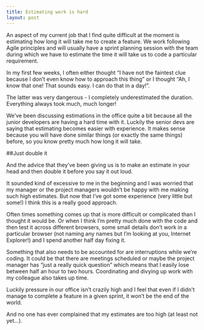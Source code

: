 ```yaml
---
title: Estimating work is hard
layout: post
---
```


An aspect of my current job that I find quite difficult at the moment is estimating how long it will take me to create a feature. We work following Agile principles and will usually have a sprint planning session with the team during which we have to estimate the time it will take us to code a particular requirement.

<!--break-->

In my first few weeks, I often either thought “I have not the faintest clue because I don’t even know how to approach this thing” or I thought “Ah, I know that one! That sounds easy. I can do that in a day!”.

The latter was very dangerous - I completely underestimated the duration. Everything always took much, much longer!

We’ve been discussing estimations in the office quite a bit because all the junior developers are having a hard time with it. Luckily the senior devs are saying that estimating becomes easier with experience. It makes sense because you will have done similar things (or exactly the same things) before, so you know pretty much how long it will take.

##Just double it

And the advice that they’ve been giving us is to make an estimate in your head and then double it before you say it out loud.

It sounded kind of excessive to me in the beginning and I was worried that my manager or the project managers wouldn’t be happy with me making such high estimates. But now that I’ve got some experience (very little but some!) I think this is a really good approach.

Often times something comes up that is more difficult or complicated than I thought it would be. Or when I think I’m pretty much done with the code and then test it across different browsers, some small details don’t work in a particular browser (not naming any names but I’m looking at you, Internet Explorer!) and I spend another half day fixing it.

Something that also needs to be accounted for are interruptions while we’re coding. It could be that there are meetings scheduled or maybe the project manager has “just a really quick question” which means that I easily lose between half an hour to two hours. Coordinating and divying up work with my colleague also takes up time.

Luckily pressure in our office isn’t crazily high and I feel that even if I didn't manage to complete a feature in a given sprint, it won’t be the end of the world.

And no one has ever complained that my estimates are too high (at least not yet…).